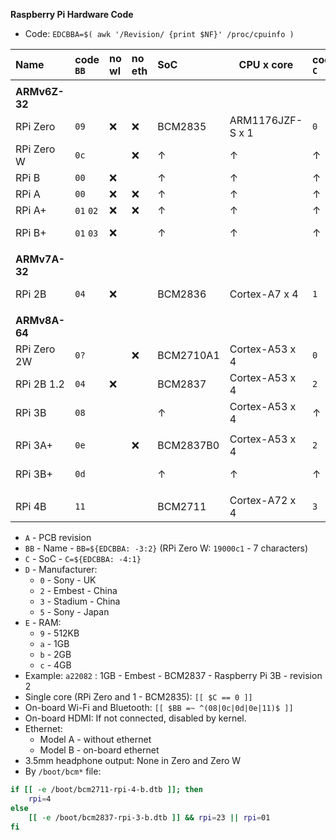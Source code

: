 **Raspberry Pi Hardware Code**

- Code: `EDCBBA=$( awk '/Revision/ {print $NF}' /proc/cpuinfo )`


| Name        | code `BB` | no wl | no eth | SoC       | CPU x core       | code `C` | idle/max (mA) |
|:------------|:----------|:------|:-------|:----------|------------------|:---------|:--------------|
|             |           |       |        |           |                  |          |               |
| **ARMv6Z-32** |
| RPi Zero    | `09`      | :x:   | :x:    | BCM2835   | ARM1176JZF-S x 1 | `0`      | 100 / 350     |
| RPi Zero W  | `0c`      |       | :x:    | &#8593;   | &#8593;          | &#8593;  | &#8593;       |
| RPi B       | `00`      | :x:   |        | &#8593;   | &#8593;          | &#8593;  | 700           |
| RPi A       | `00`      | :x:   | :x:    | &#8593;   | &#8593;          | &#8593;  | 300           |
| RPi A+      | `01` `02` | :x:   | :x:    | &#8593;   | &#8593;          | &#8593;  | 200           |
| RPi B+      | `01` `03` | :x:   |        | &#8593;   | &#8593;          | &#8593;  | 200 / 350     |
|             |           |       |        |           |                  |          |               |
| **ARMv7A-32** |
| RPi 2B      | `04`      | :x:   |        | BCM2836   | Cortex-A7 x 4    | `1`      | 220 / 820     |
|             |           |       |        |           |                  |          |               |
| **ARMv8A-64** |
| RPi Zero 2W | `0?`      |       | :x:    | BCM2710A1 | Cortex-A53 x 4   | `0`      |               |
| RPi 2B 1.2  | `04`      | :x:   |        | BCM2837   | Cortex-A53 x 4   | `2`      | 220 / 820     |
| RPi 3B      | `08`      |       |        | &#8593;   | Cortex-A53 x 4   | &#8593;  | 300 / 1340    |
|             |           |       |        |           |                  |          |               |
| RPi 3A+     | `0e`      |       | :x:    | BCM2837B0 | Cortex-A53 x 4   | `2`      |               |
| RPi 3B+     | `0d`      |       |        | &#8593;   | &#8593;          | &#8593;  | 460 / 1130    |
|             |           |       |        |           |                  |          |               |
| RPi 4B      | `11`      |       |        | BCM2711   | Cortex-A72 x 4   | `3`      | 600 / 1250    |

- `A` - PCB revision
- `BB` - Name - `BB=${EDCBBA: -3:2}` (RPi Zero W: `19000c1` - 7 characters)
- `C` - SoC - `C=${EDCBBA: -4:1}`
- `D` - Manufacturer:
	- `0` - Sony - UK
	- `2` - Embest - China
	- `3` - Stadium - China
	- `5` - Sony - Japan
- `E` - RAM:
	- `9` - 512KB
	- `a` - 1GB
	- `b` - 2GB
	- `c` - 4GB
- Example: `a22082` : 1GB - Embest - BCM2837 - Raspberry Pi 3B - revision 2
- Single core (RPi Zero and 1 - BCM2835): `[[ $C == 0 ]]`
- On-board Wi-Fi and Bluetooth: `[[ $BB =~ ^(08|0c|0d|0e|11)$ ]]`
- On-board HDMI: If not connected, disabled by kernel.
- Ethernet:
	-  Model A - without ethernet
	-  Model B - on-board ethernet
- 3.5mm headphone output: None in Zero and Zero W
- By `/boot/bcm*` file:
```sh
if [[ -e /boot/bcm2711-rpi-4-b.dtb ]]; then
	rpi=4
else
	[[ -e /boot/bcm2837-rpi-3-b.dtb ]] && rpi=23 || rpi=01
fi
```

